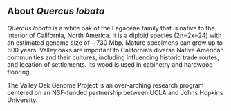About *Quercus lobata*
----------------------

*Quercus lobata* is a white oak of the Fagaceae family that is native to the interior of California, North America. It is a diploid species (2n=2x=24) with an estimated genome size of ∼730 Mbp. Mature specimens can grow up to 600 years. Valley oaks are important to California’s diverse Native American communities and their cultures, including influencing historic trade routes, and location of settlements. Its wood is used in cabinetry and hardwood flooring.

The Valley Oak Genome Project is an over-arching research program centered on an NSF-funded partnership between UCLA and Johns Hopkins University.
